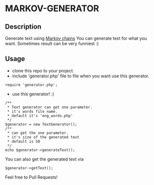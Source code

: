 MARKOV-GENERATOR
========

Description
-----------
Generate text using [Markov chains][1]
You can generate text for what you want. Sometimes result can be very funniest :)

Usage
-----------

 - clone this repo to your project.
 - include 'generator.php' file to file when you want use this generator.
 
```[php]
require 'generator.php';
```
 - use this generator! :)

```[php]
/**
 * Text generator can get one parameter.
 * it's words file name.
 * default it's 'eng_words.php'
 */
$generator = new TextGenerator();
/**
 * can get the one parameter.
 * it's size of the generated text
 * default is 50
 */
echo $generator->generateText();
```

You can also get the generated text via 
```[php]
$generator->getText();
```

 
Feel free to Pull Requests!


  [1]: http://en.wikipedia.org/wiki/Markov_chain
